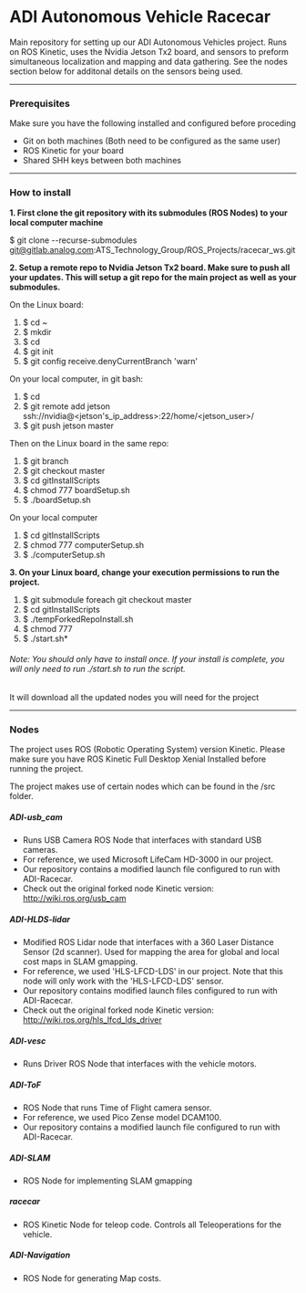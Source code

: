# ADI Autonomous Vehicle Racecar

Main repository for setting up our ADI Autonomous Vehicles project. Runs on ROS Kinetic, uses the Nvidia Jetson Tx2 board, and sensors to preform simultaneous localization and mapping and data gathering. See the nodes section below for additonal details on the sensors being used.

- - -
### Prerequisites

Make sure you have the following installed and configured before proceding
- Git on both machines (Both need to be configured as the same user)
- ROS Kinetic for your board
- Shared SHH keys between both machines 

- - -
### How to install

**1. First clone the git repository with its submodules (ROS Nodes) to your local computer machine**

$ git clone --recurse-submodules git@gitlab.analog.com:ATS_Technology_Group/ROS_Projects/racecar_ws.git

**2. Setup a remote repo to Nvidia Jetson Tx2 board. Make sure to push all your updates. This will setup a git repo for the main project as well as your submodules.**

On the Linux board:
1. $ cd ~
2. $ mkdir <repo>
3. $ cd <repo>
4. $ git init
5. $ git config receive.denyCurrentBranch 'warn'

On your local computer, in git bash:
1. $ cd <cloned repo>
2. $ git remote add jetson ssh://nvidia@<jetson's_ip_address>:22/home/<jetson_user>/<repo>
3. $ git push jetson master

Then on the Linux board in the same repo:
1. $ git branch
2. $ git checkout master
3. $ cd gitInstallScripts
4. $ chmod 777 boardSetup.sh
5. $ ./boardSetup.sh

On your local computer
1. $ cd gitInstallScripts
2. $ chmod 777 computerSetup.sh
3. $ ./computerSetup.sh

**3. On your Linux board, change your execution permissions to run the project.**

1. $ git submodule foreach git checkout master
2. $ cd gitInstallScripts
3. $ ./tempForkedRepoInstall.sh
3. $ chmod 777
4. $ ./start.sh*

###### Note: You should only have to install once. If your install is complete, you will only need to run ./start.sh to run the script.

It will download all the updated nodes you will need for the project

- - -
### Nodes

The project uses ROS (Robotic Operating System) version Kinetic. Please make sure you have ROS Kinetic Full Desktop Xenial Installed before running the project.

The project makes use of certain nodes which can be found in the /src folder.

##### ADI-usb_cam

- Runs USB Camera ROS Node that interfaces with standard USB cameras.
- For reference, we used Microsoft LifeCam HD-3000 in our project.
- Our repository contains a modified launch file configured to run with ADI-Racecar.
- Check out the original forked node Kinetic version: http://wiki.ros.org/usb_cam

##### ADI-HLDS-lidar

- Modified ROS Lidar node that interfaces with a 360 Laser Distance Sensor (2d scanner). Used for mapping the area for global and local cost maps in SLAM gmapping.
- For reference, we used 'HLS-LFCD-LDS' in our project. Note that this node will only work with the 'HLS-LFCD-LDS' sensor.
- Our repository contains modified launch files configured to run with ADI-Racecar.
- Check out the original forked node Kinetic version: http://wiki.ros.org/hls_lfcd_lds_driver

##### ADI-vesc

- Runs Driver ROS Node that interfaces with the vehicle motors.

##### ADI-ToF

- ROS Node that runs Time of Flight camera sensor.
- For reference, we used Pico Zense model DCAM100.
- Our repository contains a modified launch file configured to run with ADI-Racecar.

##### ADI-SLAM

- ROS Node for implementing SLAM gmapping

##### racecar

- ROS Kinetic Node for teleop code. Controls all Teleoperations for the vehicle.

##### ADI-Navigation

- ROS Node for generating Map costs.
